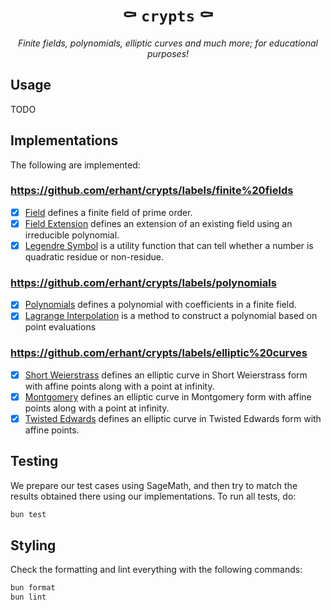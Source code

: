 <p align="center">
  <h1 align="center">
    ⚰️ <code>crypts</code> ⚰️ 
  </h1>
  <p align="center">
    <i>Finite fields, polynomials, elliptic curves and much more; for educational purposes!</i>
  </p>
</p>

## Usage

TODO

## Implementations

The following are implemented:

### https://github.com/erhant/crypts/labels/finite%20fields

- [x] [Field](./src/fields/field.ts) defines a finite field of prime order.
- [x] [Field Extension](./src/fields/extension.ts) defines an extension of an existing field using an irreducible polynomial.
- [x] [Legendre Symbol](./src/fields/legendre.ts) is a utility function that can tell whether a number is quadratic residue or non-residue.

### https://github.com/erhant/crypts/labels/polynomials

- [x] [Polynomials](./src/polynomials/polynomial.ts) defines a polynomial with coefficients in a finite field.
- [x] [Lagrange Interpolation](./src/polynomials/lagrange.ts) is a method to construct a polynomial based on point evaluations

### https://github.com/erhant/crypts/labels/elliptic%20curves

- [x] [Short Weierstrass](./src/curves/shortWeierstrass.ts) defines an elliptic curve in Short Weierstrass form with affine points along with a point at infinity.
- [x] [Montgomery](./src/curves/montgomery.ts) defines an elliptic curve in Montgomery form with affine points along with a point at infinity.
- [x] [Twisted Edwards](./src/curves/twisedEdwards.ts) defines an elliptic curve in Twisted Edwards form with affine points.

## Testing

We prepare our test cases using SageMath, and then try to match the results obtained there using our implementations. To run all tests, do:

```sh
bun test
```

## Styling

Check the formatting and lint everything with the following commands:

```sh
bun format
bun lint
```
